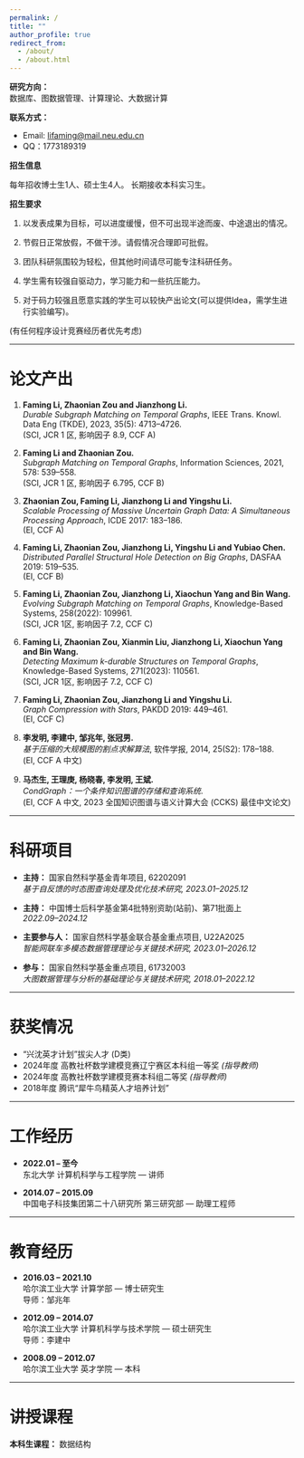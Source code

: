 ```yaml
---
permalink: /
title: ""
author_profile: true
redirect_from: 
  - /about/
  - /about.html
---
```


**研究方向：**  
数据库、图数据管理、计算理论、大数据计算

**联系方式：**  
- Email: [lifaming@mail.neu.edu.cn](mailto:lifaming@mail.neu.edu.cn)  
- QQ：1773189319

**招生信息**

每年招收博士生1人、硕士生4人。
长期接收本科实习生。

**招生要求**

1. 以发表成果为目标，可以进度缓慢，但不可出现半途而废、中途退出的情况。

2. 节假日正常放假，不做干涉。请假情况合理即可批假。

3. 团队科研氛围较为轻松，但其他时间请尽可能专注科研任务。

4. 学生需有较强自驱动力，学习能力和一些抗压能力。

5. 对于码力较强且愿意实践的学生可以较快产出论文(可以提供Idea，需学生进行实验编写)。

(有任何程序设计竞赛经历者优先考虑)

---

# 论文产出

1. **Faming Li, Zhaonian Zou and Jianzhong Li.**  
   *Durable Subgraph Matching on Temporal Graphs*, IEEE Trans. Knowl. Data Eng (TKDE), 2023, 35(5): 4713–4726.  
   (SCI, JCR 1 区, 影响因子 8.9, CCF A)

2. **Faming Li and Zhaonian Zou.**  
   *Subgraph Matching on Temporal Graphs*, Information Sciences, 2021, 578: 539–558.  
   (SCI, JCR 1 区, 影响因子 6.795, CCF B)

3. **Zhaonian Zou, Faming Li, Jianzhong Li and Yingshu Li.**  
   *Scalable Processing of Massive Uncertain Graph Data: A Simultaneous Processing Approach*, ICDE 2017: 183–186.  
   (EI, CCF A)

4. **Faming Li, Zhaonian Zou, Jianzhong Li, Yingshu Li and Yubiao Chen.**  
   *Distributed Parallel Structural Hole Detection on Big Graphs*, DASFAA 2019: 519–535.  
   (EI, CCF B)

5. **Faming Li, Zhaonian Zou, Jianzhong Li, Xiaochun Yang and Bin Wang.**  
   *Evolving Subgraph Matching on Temporal Graphs*, Knowledge-Based Systems, 258(2022): 109961.  
   (SCI, JCR 1区, 影响因子 7.2, CCF C)

6. **Faming Li, Zhaonian Zou, Xianmin Liu, Jianzhong Li, Xiaochun Yang and Bin Wang.**  
   *Detecting Maximum k-durable Structures on Temporal Graphs*, Knowledge-Based Systems, 271(2023): 110561.  
   (SCI, JCR 1区, 影响因子 7.2, CCF C)

7. **Faming Li, Zhaonian Zou, Jianzhong Li and Yingshu Li.**  
   *Graph Compression with Stars*, PAKDD 2019: 449–461.  
   (EI, CCF C)

8. **李发明, 李建中, 邹兆年, 张冠男.**  
   *基于压缩的大规模图的割点求解算法*, 软件学报, 2014, 25(S2): 178–188.  
   (EI, CCF A 中文)

9. **马杰生, 王理庚, 杨晓春, 李发明, 王斌.**  
   *CondGraph：一个条件知识图谱的存储和查询系统*.  
   (EI, CCF A 中文, 2023 全国知识图谱与语义计算大会 (CCKS) 最佳中文论文)

---

# 科研项目

- **主持：** 国家自然科学基金青年项目, 62202091  
  *基于自反馈的时态图查询处理及优化技术研究, 2023.01–2025.12*

- **主持：** 中国博士后科学基金第4批特别资助(站前)、第71批面上  
  *2022.09–2024.12*

- **主要参与人：** 国家自然科学基金联合基金重点项目, U22A2025  
  *智能网联车多模态数据管理理论与关键技术研究, 2023.01–2026.12*

- **参与：** 国家自然科学基金重点项目, 61732003  
  *大图数据管理与分析的基础理论与关键技术研究, 2018.01–2022.12*

---

# 获奖情况

- “兴沈英才计划”拔尖人才 (D类)
- 2024年度 高教社杯数学建模竞赛辽宁赛区本科组一等奖 *(指导教师)*
- 2024年度 高教社杯数学建模竞赛本科组二等奖 *(指导教师)*
- 2018年度 腾讯“犀牛鸟精英人才培养计划”

---

# 工作经历

- **2022.01 – 至今**  
  东北大学 计算机科学与工程学院 — 讲师

- **2014.07 – 2015.09**  
  中国电子科技集团第二十八研究所 第三研究部 — 助理工程师

---

# 教育经历

- **2016.03 – 2021.10**  
  哈尔滨工业大学 计算学部 — 博士研究生  
  导师：邹兆年

- **2012.09 – 2014.07**  
  哈尔滨工业大学 计算机科学与技术学院 — 硕士研究生  
  导师：李建中

- **2008.09 – 2012.07**  
  哈尔滨工业大学 英才学院 — 本科

---

# 讲授课程

**本科生课程：** 数据结构
